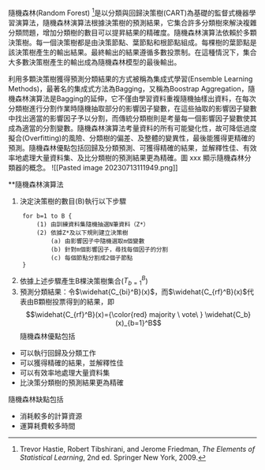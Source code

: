 隨機森林(Random Forest) [^1]是以分類與回歸決策樹(CART)為基礎的監督式機器學習演算法，隨機森林演算法根據決策樹的預測結果，它集合許多分類樹來解決複雜分類問題，增加分類樹的數目可以提昇結果的精確度。隨機森林演算法依賴於多顆決策樹。每一個決策樹都是由決策節點、葉節點和根節點組成。每棵樹的葉節點是該決策樹產生的輸出結果。最終輸出的結果遵循多數投票制。在這種情況下，集合大多數決策樹產生的輸出成為隨機森林模型的最後輸出。

利用多顆決策樹獲得預測分類結果的方式被稱為集成式學習(Ensemble Learning Methods)，最著名的集成式方法為Bagging，又稱為Boostrap Aggregation，隨機森林演算法是Bagging的延伸，它不僅由學習資料重複隨機抽樣出資料，在每次分類樹進行分割作業時隨機抽取部分的影響因子變數，在這些抽取的影響因子變數中找出適當的影響因子予以分割，而傳統分類樹則是考量每一個影響因子變數使其成為適當的分割變數。隨機森林演算法考量資料的所有可能變化性，故可降低過度擬合(Overfitting)的風險、分類樹的偏差、及整體的變異性，最後能獲得更精確的預測。隨機森林優點包括回歸及分類預測、可獲得精確的結果，並解釋性佳、有效率地處理大量資料集、及比分類樹的預測結果更為精確。圖 xxx 顯示隨機森林分類器的概念。
![[Pasted image 20230713111949.png]]

**隨機森林演算法

1. 決定決策樹的數目(B)執行以下步驟
```
	for b=1 to B {
		(1) 由訓練資料集隨機抽選N筆資料（Z*）
		(2) 依據Z*及以下規則建立決策樹
			(a) 由影響因子中隨機選取m個變數
			(b) 針對m個影響因子，尋找每個因子的分割
			(c) 每個節點分割成2個子節點
	}
```
2. 依據上述步驟產生B棵決策樹集合($T_{b=1}^B$)
3. 預測分類結果：令$\widehat{C_{bi}^B}(x)$，而$\widehat{C_{rf}^B}(x)$代表由B顆樹投票得到的結果，即
$$\widehat{C_{rf}^B}(x)={\color{red} majority \ vote\  } \widehat{C_b}(x)_{b=1}^B$$
隨機森林優點包括
* 可以執行回歸及分類工作
* 可以獲得精確的結果，並解釋性佳
* 可以有效率地處理大量資料集
* 比決策分類樹的預測結果更為精確

隨機森林缺點包括
* 消耗較多的計算資源
* 運算耗費較多時間

[^1]: Trevor Hastie, Robert Tibshirani, and Jerome Friedman, _The Elements of Statistical Learning_, 2nd ed. Springer New York, 2009.